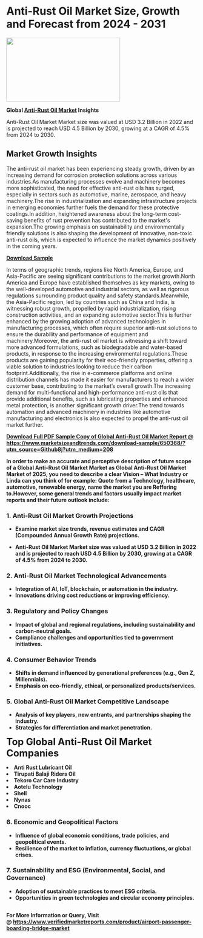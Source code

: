 <H1>Anti-Rust Oil Market Size, Growth and Forecast from 2024 - 2031</H1><img class="aligncenter size-medium wp-image-584254" src="https://thirdeyenews.in/wp-content/uploads/2024/09/Global-Market-Research-300x168.jpeg" alt="" width="300" height="168" /><p><strong>Global&nbsp;<a href="https://www.marketsizeandtrends.com/download-sample/650368/?utm_source=Github8j?utm_medium=208">Anti-Rust Oil Market</a> Insights</strong></p><p>Anti-Rust Oil Market Market size was valued at USD 3.2 Billion in 2022 and is projected to reach USD 4.5 Billion by 2030, growing at a CAGR of 4.5% from 2024 to 2030.</p><p><h2>Market Growth Insights</h2> <p>The anti-rust oil market has been experiencing steady growth, driven by an increasing demand for corrosion protection solutions across various industries.As manufacturing processes evolve and machinery becomes more sophisticated, the need for effective anti-rust oils has surged, especially in sectors such as automotive, marine, aerospace, and heavy machinery.The rise in industrialization and expanding infrastructure projects in emerging economies further fuels the demand for these protective coatings.In addition, heightened awareness about the long-term cost-saving benefits of rust prevention has contributed to the market's expansion.The growing emphasis on sustainability and environmentally friendly solutions is also shaping the development of innovative, non-toxic anti-rust oils, which is expected to influence the market dynamics positively in the coming years.</p> <p><strong><a href="#">Download Sample</a></strong></p> <p>In terms of geographic trends, regions like North America, Europe, and Asia-Pacific are seeing significant contributions to the market growth.North America and Europe have established themselves as key markets, owing to the well-developed automotive and industrial sectors, as well as rigorous regulations surrounding product quality and safety standards.Meanwhile, the Asia-Pacific region, led by countries such as China and India, is witnessing robust growth, propelled by rapid industrialization, rising construction activities, and an expanding automotive sector.This is further enhanced by the growing adoption of advanced technologies in manufacturing processes, which often require superior anti-rust solutions to ensure the durability and performance of equipment and machinery.Moreover, the anti-rust oil market is witnessing a shift toward more advanced formulations, such as biodegradable and water-based products, in response to the increasing environmental regulations.These products are gaining popularity for their eco-friendly properties, offering a viable solution to industries looking to reduce their carbon footprint.Additionally, the rise in e-commerce platforms and online distribution channels has made it easier for manufacturers to reach a wider customer base, contributing to the market’s overall growth.The increasing demand for multi-functional and high-performance anti-rust oils that provide additional benefits, such as lubricating properties and enhanced metal protection, is another significant growth driver.The trend towards automation and advanced machinery in industries like automotive manufacturing and electronics is also expected to propel the anti-rust oil market further.<p><strong><a href="#"></p><p><span class=""><strong>Download Full PDF Sample Copy of Global Anti-Rust Oil Market Report</strong> @ <a href="https://www.marketsizeandtrends.com/download-sample/650368/?utm_source=Github8j?utm_medium=208" target="_blank">https://www.marketsizeandtrends.com/download-sample/650368/?utm_source=Github8j?utm_medium=208</a></span></p><p>In order to make an accurate and perceptive description of future scope of a Global&nbsp;Anti-Rust Oil Market Market as Global&nbsp;Anti-Rust Oil Market Market of 2025, you need to describe a clear Vision &ndash; What Industry or Linda can you think of for example: Quote from a Technology, healthcare, automotive, renewable energy, name the market you are Reffering to.However, some general trends and factors usually impact market reports and their future outlook include:</p><h3>1.&nbsp;<strong>Anti-Rust Oil Market Growth Projections</strong></h3><ul><li>Examine market size trends, revenue estimates and CAGR (Compounded Annual Growth Rate) projections.</li><li><p>Anti-Rust Oil Market Market size was valued at USD 3.2 Billion in 2022 and is projected to reach USD 4.5 Billion by 2030, growing at a CAGR of 4.5% from 2024 to 2030.</p></li></ul><h3>2.&nbsp;<strong>Anti-Rust Oil Market Technological Advancements</strong></h3><ul><li>Integration of AI, IoT, blockchain, or automation in the industry.</li><li>Innovations driving cost reductions or improving efficiency.</li></ul><h3>3.&nbsp;<strong>Regulatory and Policy Changes</strong></h3><ul><li>Impact of global and regional regulations, including sustainability and carbon-neutral goals.</li><li>Compliance challenges and opportunities tied to government initiatives.</li></ul><h3>4.&nbsp;<strong>Consumer Behavior Trends</strong></h3><ul><li>Shifts in demand influenced by generational preferences (e.g., Gen Z, Millennials).</li><li>Emphasis on eco-friendly, ethical, or personalized products/services.</li></ul><h3>5.&nbsp;<strong>Global Anti-Rust Oil Market Competitive Landscape</strong></h3><ul><li>Analysis of key players, new entrants, and partnerships shaping the industry.</li><li>Strategies for differentiation and market penetration.</li></ul><p data-pm-slice="1 1 []"><span style="color: inherit; font-family: inherit; font-size: 25px;">Top Global Anti-Rust Oil Market Companies</span></p><div class="" data-test-id=""><p><li>Anti Rust Lubricant Oil</li><li> Tirupati Balaji Riders Oil</li><li> Tekoro Car Care Industry</li><li> Aotelu Technology</li><li> Shell</li><li> Nynas</li><li> Cnooc</li></p></div><h3>6.&nbsp;<strong>Economic and Geopolitical Factors</strong></h3><ul><li>Influence of global economic conditions, trade policies, and geopolitical events.</li><li>Resilience of the market to inflation, currency fluctuations, or global crises.</li></ul><h3>7.&nbsp;<strong>Sustainability and ESG (Environmental, Social, and Governance)</strong></h3><ul><li>Adoption of sustainable practices to meet ESG criteria.</li><li>Opportunities in green technologies and circular economy principles.</li></ul><h2><strong style="font-size: 14px;">For More Information or Query, Visit @&nbsp;</strong><a style="background-color: #ffffff; font-size: 14px;" href="https://www.marketsizeandtrends.com/report/anti-rust-oil-market/" target="_blank">https://www.verifiedmarketreports.com/product/airport-passenger-boarding-bridge-market</a></h2>